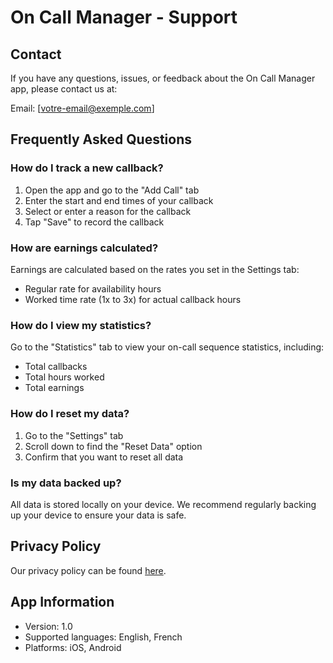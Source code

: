 # On Call Manager - Support

## Contact

If you have any questions, issues, or feedback about the On Call Manager app, please contact us at:

Email: [votre-email@exemple.com]

## Frequently Asked Questions

### How do I track a new callback?
1. Open the app and go to the "Add Call" tab
2. Enter the start and end times of your callback
3. Select or enter a reason for the callback
4. Tap "Save" to record the callback

### How are earnings calculated?
Earnings are calculated based on the rates you set in the Settings tab:
- Regular rate for availability hours
- Worked time rate (1x to 3x) for actual callback hours

### How do I view my statistics?
Go to the "Statistics" tab to view your on-call sequence statistics, including:
- Total callbacks
- Total hours worked
- Total earnings

### How do I reset my data?
1. Go to the "Settings" tab
2. Scroll down to find the "Reset Data" option
3. Confirm that you want to reset all data

### Is my data backed up?
All data is stored locally on your device. We recommend regularly backing up your device to ensure your data is safe.

## Privacy Policy

Our privacy policy can be found [here](https://github.com/TheJoker/oncallmanager/blob/main/privacy-policy.md).

## App Information

- Version: 1.0
- Supported languages: English, French
- Platforms: iOS, Android
